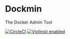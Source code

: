 # Dockmin
The Docker Admin Tool

[![CircleCI](https://circleci.com/gh/TLyngeJ/dockmin.svg?style=svg)](https://circleci.com/gh/TLyngeJ/dockmin) [![Violinist enabled](https://img.shields.io/badge/violinist-enabled-brightgreen.svg)](https://violinist.io)
